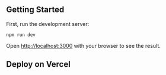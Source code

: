 ## Getting Started

First, run the development server:

```
npm run dev
```

Open [http://localhost:3000](http://localhost:3000) with your browser to see the result.

## Deploy on Vercel
